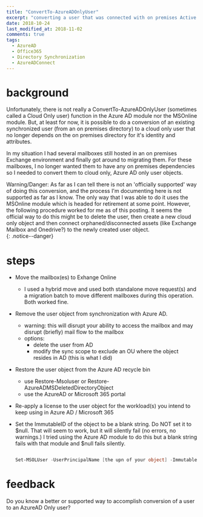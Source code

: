 ```yaml
---
title: "ConvertTo-AzureADOnlyUser"
excerpt: "converting a user that was connected with on premises Active Directory to be a stand alone cloud / Azure AD user"
date: 2018-10-24
last_modified_at: 2018-11-02
comments: true
tags:
  - AzureAD
  - Office365
  - Directory Synchronization
  - AzureADConnect
---
```


# background

Unfortunately, there is not really a ConvertTo-AzureADOnlyUser (sometimes called a Cloud Only user) function in the Azure AD module nor the MSOnline module.  But, at least for now, it is possible to do a conversion of an existing synchronized user (from an on premises directory) to a cloud only user that no longer depends on the on premises directory for it's identity and attributes.  

In my situation I had several mailboxes still hosted in an on premises Exchange environment and finally got around to migrating them.  For these mailboxes, I no longer wanted them to have any on premises dependencies so I needed to convert them to cloud only, Azure AD only user objects.  

Warning/Danger: As far as I can tell there is not an 'officially supported' way of doing this conversion, and the process I'm documenting here is not supported as far as I know. The only way that I was able to do it uses the MSOnline module which is headed for retirement at some point. However, the following procedure worked for me as of this posting.  It seems the official way to do this might be to delete the user, then create a new cloud only object and then connect orphaned/disconnected assets (like Exchange Mailbox and Onedrive?) to the newly created user object.  
{: .notice--danger}

# steps

- Move the mailbox(es) to Exhange Online
  - I used a hybrid move and used both standalone move request(s) and a migration batch to move different mailboxes during this operation.  Both worked fine.
- Remove the user object from synchronization with Azure AD.  
  - warning: this will disrupt your ability to access the mailbox and may disrupt (briefly) mail flow to the mailbox
  - options:
    - delete the user from AD
    - modify the sync scope to exclude an OU where the object resides in AD (this is what I did)
- Restore the user object from the Azure AD recycle bin
  - use Restore-Msoluser or Restore-AzureADMSDeletedDirectoryObject
  - use the AzureAD or Microsoft 365 portal
- Re-apply a license to the user object for the workload(s) you intend to keep using in Azure AD / Microsoft 365
- Set the ImmutableID of the object to be a blank string.  Do NOT set it to $null.  That will seem to work, but it will silently fail (no errors, no warnings.) I tried using the Azure AD module to do this but a blank string fails with that module and $null fails silently.
  
    ```powershell

    Set-MSOLUser -UserPrincipalName [the upn of your object] -ImmutableID ''

    ```

# feedback

Do you know a better or supported way to accomplish conversion of a user to an AzureAD Only user?